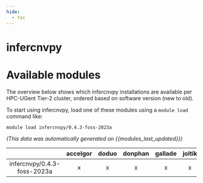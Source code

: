 ```yaml
---
hide:
  - toc
---
```


infercnvpy
==========

# Available modules


The overview below shows which infercnvpy installations are available per HPC-UGent Tier-2 cluster, ordered based on software version (new to old).

To start using infercnvpy, load one of these modules using a `module load` command like:

```shell
module load infercnvpy/0.4.3-foss-2023a
```

*(This data was automatically generated on {{modules_last_updated}})*  

| |accelgor|doduo|donphan|gallade|joltik|shinx|
| :---: | :---: | :---: | :---: | :---: | :---: | :---: |
|infercnvpy/0.4.3-foss-2023a|x|x|x|x|x|x|
